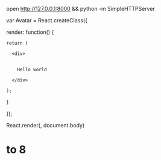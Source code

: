 open http://127.0.0.1:8000 && python -m SimpleHTTPServer

var Avatar = React.createClass({
  
  render: function() {

    return (
      
      <div>
    
    
        Hello world
      
      </div>
      
    );

  }
  
});

React.render(<Avatar />, document.body)

# to 8